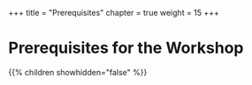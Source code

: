 +++
title = "Prerequisites"
chapter = true
weight = 15
+++

# Prerequisites for the Workshop

{{% children showhidden="false" %}}

